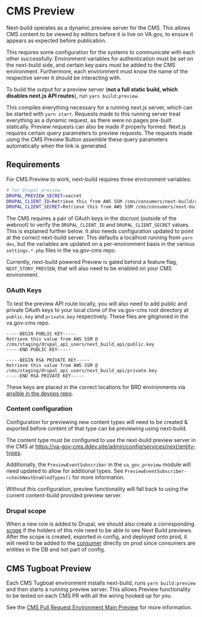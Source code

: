 # CMS Preview

Next-build operates as a dynamic preview server for the CMS. This allows CMS content to be viewed by editors before it is live on VA.gov, to ensure it appears as expected before publication.

This requires some configuration for the systems to communicate with each other successfully. Environment variables for authentication must be set on the next-build side, and certain key pairs must be added to the CMS environment. Furthermore, each environment must know the name of the respective server it should be interacting with.

To build the output for a preview server (**not a full static build, which disables next.js API routes**), run `yarn build:preview`.

This compiles everything necessary for a running next.js server, which can be started with `yarn start`. Requests made to this running server treat everything as a dynamic request, as there were no pages pre-built statically. Preview requests can also be made if properly formed. Next.js requires certain query parameters to preview requests. The requests made using the CMS Preview Button assemble these query parameters automatically when the link is generated.

## Requirements

For CMS Preview to work, next-build requires three environment variables:

```sh
# for Drupal preview
DRUPAL_PREVIEW_SECRET=secret
DRUPAL_CLIENT_ID=Retrieve this from AWS SSM /cms/consumers/next-build/client_id
DRUPAL_CLIENT_SECRET=Retrieve this from AWS SSM /cms/consumers/next-build/client_secret
```

The CMS requires a pair of OAuth keys in the docroot (outside of the webroot) to verify the `DRUPAL_CLIENT_ID` and `DRUPAL_CLIENT_SECRET` values. This is explained further below. It also needs configuration updated to point at the correct next-build server. This defaults a localhost running from `yarn dev`, but the variables are updated on a per-environment basis in the various `settings.*.php` files in the va.gov-cms repo.

Currently, next-build powered Preview is gated behind a feature flag, `NEXT_STORY_PREVIEW`, that will also need to be enabled on your CMS environment.

### OAuth Keys

To test the preview API route locally, you will also need to add public and private OAuth keys to your local clone of the va.gov-cms root directory at `public.key` and `private.key` respectively. These files are gitignored in the va.gov-cms repo.

```
-----BEGIN PUBLIC KEY-----
Retrieve this value from AWS SSM @ /cms/staging/drupal_api_users/next_build_api/public.key
-----END PUBLIC KEY-----
```

```
-----BEGIN RSA PRIVATE KEY-----
Retrieve this value from AWS SSM @ /cms/staging/drupal_api_users/next_build_api/private.key
-----END RSA PRIVATE KEY-----
```

These keys are placed in the correct locations for BRD environments via [ansible in the devops repo](https://github.com/department-of-veterans-affairs/devops/blob/4de7a1cc6063928e2415dc8c80f6578f4d6906dc/ansible/deployment/config/cms-vagov-prod.yml#L179).

### Content configuration

Configuration for previewing new content types will need to be created & exported before content of that type can be previewing using next-build.

The content type must be configured to use the next-build preview server in the CMS at https://va-gov-cms.ddev.site/admin/config/services/next/entity-types.

Additionally, the `PreviewEventSubscriber` in the `va_gov_preview` module will need updated to allow for additional types. See `PreviewEventSubscriber->checkNextEnabledTypes()` for more information.

Without this configuration, preview functionality will fall back to using the current content-build provided preview server.

### Drupal scope

When a new role is added to Drupal, we should also create a corresponding [scope](https://va.gov/admin/config/people/simple_oauth/oauth2_scope/dynamic) if the holders of this role need to be able to see Next Build previews. After the scope is created, exported in config, and deployed onto prod, it will need to be added to the [consumer](https://va.gov/admin/config/services/consumer/2/edit) directly on prod since consumers are entities in the DB and not part of config.

## CMS Tugboat Preview

Each CMS Tugboat environment installs next-build, runs `yarn build:preview` and then starts a running preview server. This allows Preview functionality to be tested on each CMS PR with all the wiring hooked up for you.

See the [CMS Pull Request Environment Main Preview](https://tugboat.vfs.va.gov/61843ae5690c684ac687095f) for more information.

